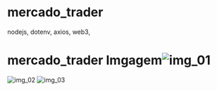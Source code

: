 # mercado_trader
nodejs, dotenv, axios, web3, 

# mercado_trader  Imgagem![img_01](https://github.com/Valderezpe/mercado_trader/assets/48490726/4fa63e85-3201-4ebf-b6f5-af060f94389e)
![img_02](https://github.com/Valderezpe/mercado_trader/assets/48490726/26623dd3-e79f-463d-8785-c3e71df91cc3)
![img_03](https://github.com/Valderezpe/mercado_trader/assets/48490726/98b6ffbd-41f0-4cfe-be6b-e1d24b118592)
